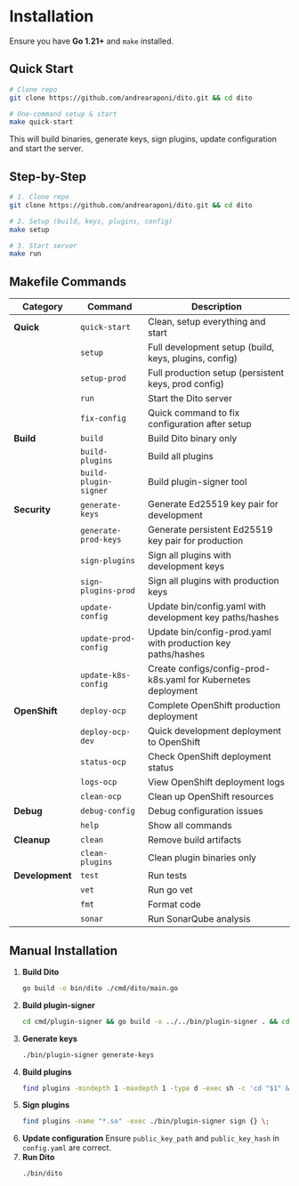 # Installation

Ensure you have **Go 1.21+** and `make` installed.

## Quick Start

```bash
# Clone repo
git clone https://github.com/andrearaponi/dito.git && cd dito

# One-command setup & start
make quick-start
```
This will build binaries, generate keys, sign plugins, update configuration and start the server.

## Step-by-Step

```bash
# 1. Clone repo
git clone https://github.com/andrearaponi/dito.git && cd dito

# 2. Setup (build, keys, plugins, config)
make setup

# 3. Start server
make run
```

## Makefile Commands

| Category | Command | Description |
|----------|---------|-------------|
| **Quick** | `quick-start` | Clean, setup everything and start |
|  | `setup` | Full development setup (build, keys, plugins, config) |
|  | `setup-prod` | Full production setup (persistent keys, prod config) |
|  | `run` | Start the Dito server |
|  | `fix-config` | Quick command to fix configuration after setup |
| **Build** | `build` | Build Dito binary only |
|  | `build-plugins` | Build all plugins |
|  | `build-plugin-signer` | Build plugin-signer tool |
| **Security** | `generate-keys` | Generate Ed25519 key pair for development |
|  | `generate-prod-keys` | Generate persistent Ed25519 key pair for production |
|  | `sign-plugins` | Sign all plugins with development keys |
|  | `sign-plugins-prod` | Sign all plugins with production keys |
|  | `update-config` | Update bin/config.yaml with development key paths/hashes |
|  | `update-prod-config` | Update bin/config-prod.yaml with production key paths/hashes |
|  | `update-k8s-config` | Create configs/config-prod-k8s.yaml for Kubernetes deployment |
| **OpenShift** | `deploy-ocp` | Complete OpenShift production deployment |
|  | `deploy-ocp-dev` | Quick development deployment to OpenShift |
|  | `status-ocp` | Check OpenShift deployment status |
|  | `logs-ocp` | View OpenShift deployment logs |
|  | `clean-ocp` | Clean up OpenShift resources |
| **Debug** | `debug-config` | Debug configuration issues |
|  | `help` | Show all commands |
| **Cleanup** | `clean` | Remove build artifacts |
|  | `clean-plugins` | Clean plugin binaries only |
| **Development** | `test` | Run tests |
|  | `vet` | Run go vet |
|  | `fmt` | Format code |
|  | `sonar` | Run SonarQube analysis |

## Manual Installation

1. **Build Dito**
   ```bash
   go build -o bin/dito ./cmd/dito/main.go
   ```
2. **Build plugin-signer**
   ```bash
   cd cmd/plugin-signer && go build -o ../../bin/plugin-signer . && cd ../..
   ```
3. **Generate keys**
   ```bash
   ./bin/plugin-signer generate-keys
   ```
4. **Build plugins**
   ```bash
   find plugins -mindepth 1 -maxdepth 1 -type d -exec sh -c 'cd "$1" && go build -buildmode=plugin -o "$(basename "$1").so"' sh {} \;
   ```
5. **Sign plugins**
   ```bash
   find plugins -name "*.so" -exec ./bin/plugin-signer sign {} \;
   ```
6. **Update configuration**
   Ensure `public_key_path` and `public_key_hash` in `config.yaml` are correct.
7. **Run Dito**
   ```bash
   ./bin/dito
   ```
